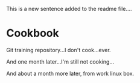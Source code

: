 This is a new sentence added to the readme file....

# Cookbook
Git training repository...I don't cook...ever.

And one month later...I'm still not cooking...

And about a month more later, from work linux box.
